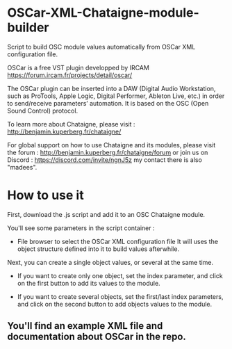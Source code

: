 # OSCar-XML-Chataigne-module-builder
Script to build OSC module values automatically from OSCar XML configuration file.

OSCar is a free VST plugin developped by IRCAM https://forum.ircam.fr/projects/detail/oscar/

The OSCar plugin can be inserted into a DAW (Digital Audio Workstation, such as ProTools, Apple Logic, Digital Performer, Ableton Live, etc.) in order to send/receive parameters’ automation. It is based on the OSC (Open Sound Control) protocol.

To learn more about Chataigne, please visit : http://benjamin.kuperberg.fr/chataigne/

For global support on how to use Chataigne and its modules, please visit the forum : http://benjamin.kuperberg.fr/chataigne/forum or join us on Discord : https://discord.com/invite/ngnJ5z my contact there is also "madees".

# How to use it
First, download the .js script and add it to an OSC Chataigne module.

You'll see some parameters in the script container :
- File browser to select the OSCar XML configuration file
It will uses the object structure defined into it to build values afterwhile.

Next, you can create a single object values, or several at the same time.
- If you want to create only one object, set the index parameter, and click on the first button to add its values to the module.

- If you want to create several objects, set the first/last index parameters, and click on the second button to add objects values to the module. 

## You'll find an example XML file and documentation about OSCar in the repo.
